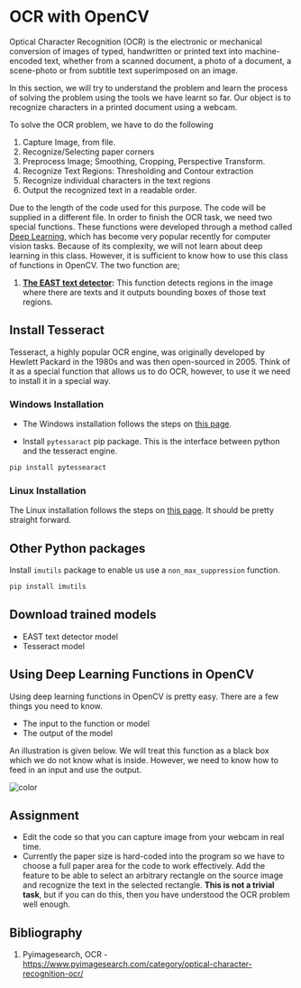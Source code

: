 # OCR with OpenCV

Optical Character Recognition (OCR) is the electronic or mechanical conversion of images of typed, handwritten or printed text into machine-encoded text, whether from a scanned document, a photo of a document, a scene-photo or from subtitle text superimposed on an image.

In this section, we will try to understand the problem and learn the process of solving the problem using the tools we have learnt so far. Our object is to recognize characters in a printed document using a webcam.

To solve the OCR problem, we have to do the following

1. Capture Image, from file.
2. Recognize/Selecting paper corners
3. Preprocess Image; Smoothing, Cropping, Perspective Transform.
4. Recognize Text Regions: Thresholding and Contour extraction
5. Recognize individual characters in the text regions
6. Output the recognized text in a readable order.

Due to the length of the code used for this purpose. The code will be supplied in a different file. In order to finish the OCR task, we need two special functions. These functions were developed through a method called [Deep Learning](https://en.wikipedia.org/wiki/Deep_learning), which has become very popular recently for computer vision tasks. Because of its complexity, we will not learn about deep learning in this class. However, it is sufficient to know how to use this class of functions in OpenCV. The two function are;

1. **[The EAST text detector](https://arxiv.org/abs/1704.03155):** This function detects regions in the image where there are texts and it outputs bounding boxes of those text regions.

## Install Tesseract

Tesseract, a highly popular OCR engine, was originally developed by Hewlett Packard in the 1980s and was then open-sourced in 2005. Think of it as a special function that allows us to do OCR, however, to use it we need to install it in a special way.

### Windows Installation

- The Windows installation follows the steps on [this page](https://github.com/tesseract-ocr/tesseract/wiki#windows).

- Install `pytessaract` pip package. This is the interface between python and the tesseract engine.

```bash
pip install pytessearact
```

### Linux Installation

The Linux installation follows the steps on [this page](https://github.com/tesseract-ocr/tesseract/wiki#linux). It should be pretty straight forward.

## Other Python packages

Install `imutils` package to enable us use a `non_max_suppression` function.

```bash
pip install imutils
```

## Download trained models

- EAST text detector model
- Tesseract model

## Using Deep Learning Functions in OpenCV

Using deep learning functions in OpenCV is pretty easy. There are a few things you need to know.

- The input to the function or model
- The output of the model

An illustration is given below. We will treat this function as a black box which we do not know what is inside. However, we need to know how to feed in an input and use the output.

![color](codes/starry_night.jpg)

## Assignment

- Edit the code so that you can capture image from your webcam in real time.
- Currently the paper size is hard-coded into the program so we have to choose a full paper area for the code to work effectively. Add the feature to be able to select an arbitrary rectangle on the source image and recognize the text in the selected rectangle. **This is not a trivial task**, but if you can do this, then you have understood the OCR problem well enough.

## Bibliography

1. Pyimagesearch, OCR - https://www.pyimagesearch.com/category/optical-character-recognition-ocr/